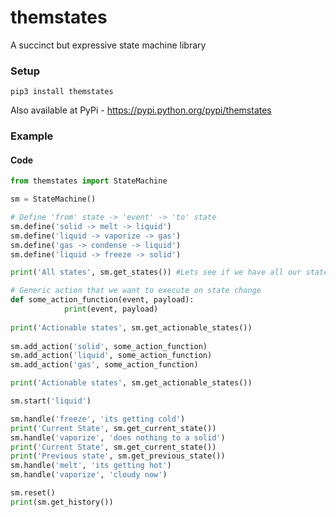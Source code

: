 # themstates
A succinct but expressive state machine library

### Setup

    pip3 install themstates

Also available at PyPi - https://pypi.python.org/pypi/themstates
    
### Example

#### Code

```python
from themstates import StateMachine

sm = StateMachine()

# Define 'from' state -> 'event' -> 'to' state
sm.define('solid -> melt -> liquid')
sm.define('liquid -> vaporize -> gas')
sm.define('gas -> condense -> liquid')
sm.define('liquid -> freeze -> solid')

print('All states', sm.get_states()) #Lets see if we have all our states

# Generic action that we want to execute on state change
def some_action_function(event, payload):
            print(event, payload)
            
print('Actionable states', sm.get_actionable_states())
    
sm.add_action('solid', some_action_function)
sm.add_action('liquid', some_action_function)
sm.add_action('gas', some_action_function)

print('Actionable states', sm.get_actionable_states())

sm.start('liquid')

sm.handle('freeze', 'its getting cold')
print('Current State', sm.get_current_state())
sm.handle('vaporize', 'does nothing to a solid')
print('Current State', sm.get_current_state())
print('Previous state', sm.get_previous_state())
sm.handle('melt', 'its getting hot')
sm.handle('vaporize', 'cloudy now')

sm.reset()
print(sm.get_history())

```
    
